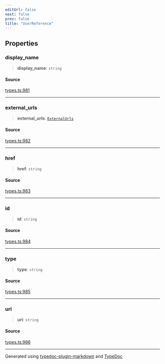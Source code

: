 ```yaml
---
editUrl: false
next: false
prev: false
title: "UserReference"
---
```


## Properties

### display\_name

> **display\_name**: `string`

#### Source

[types.ts:981](https://github.com/fostertheweb/spotify-web-sdk/blob/8d95f4b/src/types.ts#L981)

***

### external\_urls

> **external\_urls**: [`ExternalUrls`](/api/interfaces/externalurls/)

#### Source

[types.ts:982](https://github.com/fostertheweb/spotify-web-sdk/blob/8d95f4b/src/types.ts#L982)

***

### href

> **href**: `string`

#### Source

[types.ts:983](https://github.com/fostertheweb/spotify-web-sdk/blob/8d95f4b/src/types.ts#L983)

***

### id

> **id**: `string`

#### Source

[types.ts:984](https://github.com/fostertheweb/spotify-web-sdk/blob/8d95f4b/src/types.ts#L984)

***

### type

> **type**: `string`

#### Source

[types.ts:985](https://github.com/fostertheweb/spotify-web-sdk/blob/8d95f4b/src/types.ts#L985)

***

### uri

> **uri**: `string`

#### Source

[types.ts:986](https://github.com/fostertheweb/spotify-web-sdk/blob/8d95f4b/src/types.ts#L986)

***

Generated using [typedoc-plugin-markdown](https://www.npmjs.com/package/typedoc-plugin-markdown) and [TypeDoc](https://typedoc.org/)
